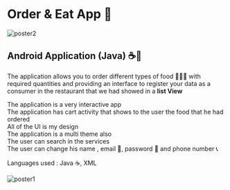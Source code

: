 # Order & Eat App 🍔
  ![poster2](https://user-images.githubusercontent.com/90563044/177055542-4453d9ba-8188-45aa-802f-14a812ae75c3.jpeg)

<h2>Android Application (<b>Java</b>) ☕📱</h2>

The application allows you to order different types of food 🍔🍕🍞 with required quantities and providing an interface to register your data as a consumer in the restaurant that we had showed in a <b>list View</b> 
<p>
The application is a very interactive app <br>
The application has cart activity that shows to the user the food that he had ordered <br>
All of the UI is my design<br>
The application is a multi theme also<br>
The user can search in the services<br>
The user can change his name , email 📧, password 🔑 and phone number 📞<br>
  </p>
  <p>Languages used : Java ☕, XML</p>
  
  
  
  ![poster1](https://user-images.githubusercontent.com/90563044/177055547-1f3e9839-d9d1-4089-b085-2f0ed39466de.jpeg)


